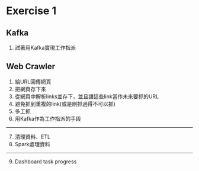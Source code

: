 # Exercise 1
## Kafka
1) 試著用Kafka實現工作指派

## Web Crawler
1) 給URL回傳網頁
2) 把網頁存下來
3) 從網頁中解析links並存下，並且讓這些link當作未來要抓的URL
4) 避免抓到重複的link(或是剛抓過得不可以抓)
5) 多工抓
6) 用Kafka作為工作指派的手段
---
7) 清理資料、ETL
8) Spark處理資料
---
9) Dashboard task progress
